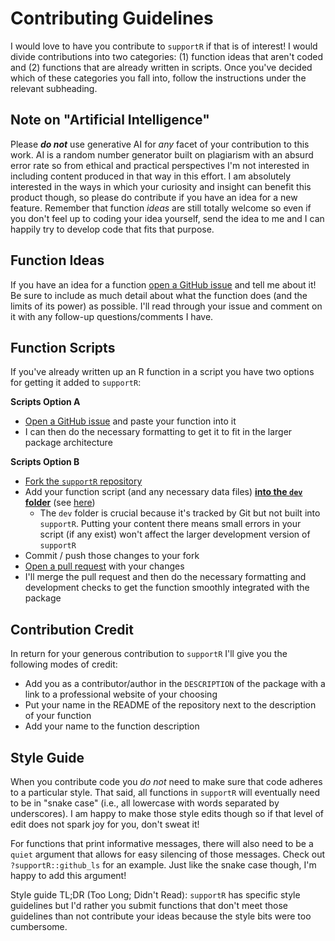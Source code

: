 # Contributing Guidelines

I would love to have you contribute to `supportR` if that is of interest! I would divide contributions into two categories: (1) function ideas that aren't coded and (2) functions that are already written in scripts. Once you've decided which of these categories you fall into, follow the instructions under the relevant subheading.

## Note on "Artificial Intelligence"

Please **_do not_** use generative AI for _any_ facet of your contribution to this work. AI is a random number generator built on plagiarism with an absurd error rate so from ethical and practical perspectives I'm not interested in including content produced in that way in this effort. I am absolutely interested in the ways in which your curiosity and insight can benefit this product though, so please do contribute if you have an idea for a new feature. Remember that function _ideas_ are still totally welcome so even if you don't feel up to coding your idea yourself, send the idea to me and I can happily try to develop code that fits that purpose.

## Function Ideas

If you have an idea for a function [open a GitHub issue](https://github.com/njlyon0/supportR/issues) and tell me about it! Be sure to include as much detail about what the function does (and the limits of its power) as possible. I'll read through your issue and comment on it with any follow-up questions/comments I have.

## Function Scripts

If you've already written up an R function in a script you have two options for getting it added to `supportR`:

**Scripts Option A**

- [Open a GitHub issue](https://github.com/njlyon0/supportR/issues) and paste your function into it
- I can then do the necessary formatting to get it to fit in the larger package architecture

**Scripts Option B**

- [Fork the `supportR` repository](https://docs.github.com/en/get-started/quickstart/fork-a-repo)
- Add your function script (and any necessary data files) **<u>into the `dev` folder</u>** (see [here](https://github.com/njlyon0/supportR/tree/main/dev))
    - The `dev` folder is crucial because it's tracked by Git but not built into `supportR`. Putting your content there means small errors in your script (if any exist) won't affect the larger development version of `supportR`
- Commit / push those changes to your fork
- [Open a pull request](https://docs.github.com/en/pull-requests/collaborating-with-pull-requests/proposing-changes-to-your-work-with-pull-requests/about-pull-requests) with your changes
- I'll merge the pull request and then do the necessary formatting and development checks to get the function smoothly integrated with the package

## Contribution Credit

In return for your generous contribution to `supportR` I'll give you the following modes of credit:

- Add you as a contributor/author in the `DESCRIPTION` of the package with a link to a professional website of your choosing
- Put your name in the README of the repository next to the description of your function
- Add your name to the function description

## Style Guide

When you contribute code you _do not_ need to make sure that code adheres to a particular style. That said, all functions in `supportR` will eventually need to be in "snake case" (i.e., all lowercase with words separated by underscores). I am happy to make those style edits though so if that level of edit does not spark joy for you, don't sweat it!

For functions that print informative messages, there will also need to be a `quiet` argument that allows for easy silencing of those messages. Check out `?supportR::github_ls` for an example. Just like the snake case though, I'm happy to add this argument!

Style guide TL;DR (Too Long; Didn't Read): `supportR` has specific style guidelines but I'd rather you submit functions that don't meet those guidelines than not contribute your ideas because the style bits were too cumbersome.
